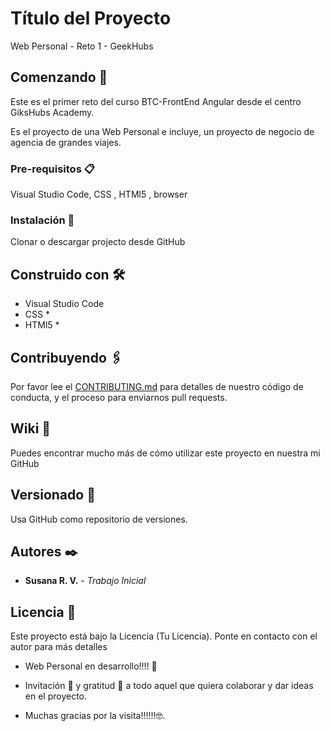 # Título del Proyecto

Web Personal - Reto 1 - GeekHubs

## Comenzando 🚀
Este es el primer reto del curso BTC-FrontEnd Angular desde el centro GiksHubs Academy.

Es el proyecto de una Web Personal e incluye, un proyecto de negocio de agencia de grandes viajes.


### Pre-requisitos 📋
Visual Studio Code, CSS , HTMl5 , browser


### Instalación 🔧
Clonar o descargar projecto desde GitHub


## Construido con 🛠️
* Visual Studio Code 
* CSS *
* HTMl5 *

## Contribuyendo 🖇️
Por favor lee el [CONTRIBUTING.md](https://gist.github.com/susana/xxxxxx) para detalles de nuestro código de conducta, y el proceso para enviarnos pull requests.

## Wiki 📖
Puedes encontrar mucho más de cómo utilizar este proyecto en nuestra mi GitHub

## Versionado 📌
Usa GitHub como repositorio de versiones.

## Autores ✒️
* **Susana R. V.** - *Trabajo Inicial*
 

## Licencia 📄
Este proyecto está bajo la Licencia (Tu Licencia). Ponte en contacto con el autor para más detalles


* Web Personal en desarrollo!!!! 📢 
* Invitación 🍺 y gratitud 🎁 a todo aquel que quiera colaborar y dar ideas en el proyecto. 

* Muchas gracias por la visita!!!!!!🤓. 

